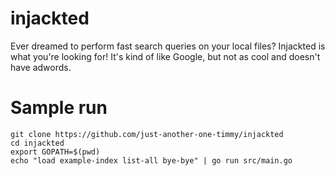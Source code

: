 injackted
=========
Ever dreamed to perform fast search queries on your local files? Injackted is what you're looking for! It's kind of like Google, but not as cool and doesn't have adwords.


Sample run
==========
```
git clone https://github.com/just-another-one-timmy/injackted
cd injackted
export GOPATH=$(pwd)
echo "load example-index list-all bye-bye" | go run src/main.go
```
